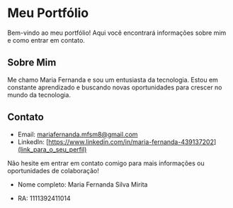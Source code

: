 # Meu Portfólio

Bem-vindo ao meu portfólio! Aqui você encontrará informações sobre mim e como entrar em contato.

## Sobre Mim

Me chamo Maria Fernanda e sou um entusiasta da tecnologia. Estou em constante aprendizado e buscando novas oportunidades para crescer no mundo da tecnologia.

## Contato

- Email: mariafernanda.mfsm8@gmail.com
- LinkedIn: [https://www.linkedin.com/in/maria-fernanda-439137202](link_para_o_seu_perfil)


Não hesite em entrar em contato comigo para mais informações ou oportunidades de colaboração!

- Nome completo:
 Maria Fernanda Silva Mirita

- RA:
 1111392411014
